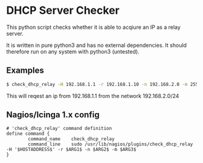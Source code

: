 # DHCP Server Checker

This python script checks whether it is able to acqiure an IP as a relay server.

It is written in pure python3 and has no external dependencies. It should therefore run on any system with python3 (untested).

## Examples

```bash
$ check_dhcp_relay -H 192.168.1.1 -r 192.168.1.10 -n 192.168.2.0 -m 255.255.255.0
```
This will reqest an ip from 192.168.1.1 from the network 192.168.2.0/24

## Nagios/Icinga 1.x config

```
# 'check_dhcp_relay' command definition
define command {
        command_name    check_dhcp_relay
        command_line    sudo /usr/lib/nagios/plugins/check_dhcp_relay -H '$HOSTADDRESS$' -r $ARG1$ -n $ARG2$ -m $ARG3$
}
```
